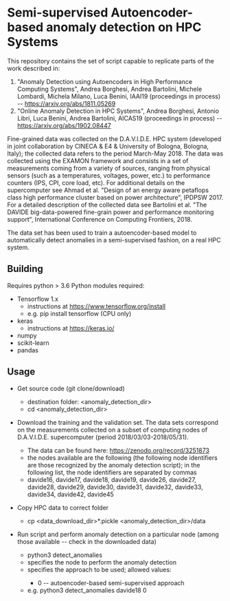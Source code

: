 # Semi-supervised Autoencoder-based anomaly detection on HPC Systems
This repository contains the set of script capable to replicate parts of the
work described in:
1) "Anomaly Detection using Autoencoders in High Performance Computing Systems",
Andrea Borghesi, Andrea Bartolini, Michele Lombardi, Michela Milano, Luca
Benini, IAAI19 (proceedings in process) -- https://arxiv.org/abs/1811.05269
2) "Online Anomaly Detection in HPC Systems", Andrea Borghesi, Antonio Libri,
Luca Benini, Andrea Bartolini, AICAS19 (proceedings in process) --
https://arxiv.org/abs/1902.08447

Fine-grained data was collected on the D.A.V.I.D.E. HPC system (developed in
joint collaboration by CINECA & E4 & University of Bologna, Bologna, Italy); the
collected data refers to the period March-May 2018.
The data was collected using the EXAMON framework and consists in a set of
measurements coming from a variety of sources, ranging from physical sensors
(such as a temperatures, voltages, power, etc.) to performance counters (IPS,
CPI, core load, etc).
For additional details on the supercomputer see Ahmad et al. "Design of an
energy aware petaflops class high performance cluster based on power
architecture", IPDPSW 2017. 
For a detailed description of the collected data see Bartolini et al. "The
DAVIDE big-data-powered fine-grain power and performance monitoring support",
International Conference on Computing Frontiers, 2018.

The data set has been used to train a autoencoder-based model to automatically
detect anomalies in a semi-supervised fashion, on a real HPC system.

## Building
Requires python > 3.6
Python modules required:
* Tensorflow 1.x
    - instructions at https://www.tensorflow.org/install
    - e.g. pip install tensorflow (CPU only)
* keras 
    - instructions at https://keras.io/
* numpy
* scikit-learn
* pandas

## Usage
* Get source code (git clone/download) 
    - destination folder: <anomaly_detection_dir>
    - cd <anomaly_detection_dir>

* Download the training and the validation set. The data sets correspond on the
  measurements collected on a subset of computing nodes of D.A.V.I.D.E.
supercomputer (period 2018/03/03-2018/05/31). 
    - The data can be found here: https://zenodo.org/record/3251873
    - the nodes available are the following (the following node identifiers are
      those recognized by the anomaly detection script); in the following list,
the node identifiers are separated by commas
    - davide16, davide17, davide18, davide19, davide26, davide27, davide28,
      davide29, davide30, davide31, davide32, davide33, davide34, davide42,
davide45

* Copy HPC data to correct folder
    - cp <data_download_dir>*.pickle <anomaly_detection_dir>/data

* Run script and perform anomaly detection on a particular node (among those
  available -- check in the downloaded data)
    - python3 detect_anomalies <node> <mode>
    - <node> specifies the node to perform the anomaly detection
    - <mode> specifies the approach to be used; allowed values: 
        - 0 -- autoencoder-based semi-supervised approach
    - e.g. python3 detect_anomalies davide18 0



